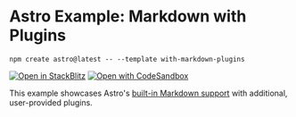 # Astro Example: Markdown with Plugins

```
npm create astro@latest -- --template with-markdown-plugins
```

[![Open in StackBlitz](https://developer.stackblitz.com//assets/open_in_stackblitz.svg)](https://stackblitz.com/github/withastro/astro/tree/latest/examples/with-markdown-plugins)
[![Open with CodeSandbox](https://assets.codesandbox.io/github/button-edit-lime.svg)](https://codesandbox.io/p/sandbox/github/withastro/astro/tree/latest/examples/with-markdown-plugins)

This example showcases Astro's [built-in Markdown support](https://docs.astro.build/en/guides/markdown-content/) with additional, user-provided plugins.
